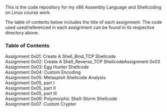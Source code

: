 This is the code repository for my x86 Assembly Language and Shellcoding on Linux course work.

The table of contents below includes the title of each assignment. The code used used/referenced in each assignment can be found in its respective directory above.

### Table of Contents

Assignment 0x01: Create A Shell_Bind_TCP Shellcode   
Assignment 0x02: Create A Shell_Reverse_TCP ShellcodeAssignment 0x03   
Assignment 0x03: Egg Hunter Shellcode   
Assignment 0x04: Custom Encoding   
Assignment 0x05: Metasploit Shellcode Analysis   
Assignment 0x05, part I   
Assignment 0x05, part II   
Assignment 0x05, part III   
Assignment 0x06: Polymorphic Shell-Storm Shellcode   
Assignment 0x07: Custom Crypter    
